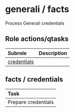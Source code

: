 # generali / facts 
Process Generali credentials  
  






## Role actions/qtasks

| Subrole | Description |
| :------ | :---------- |
| [credentials](#facts--credentials) |  |




## facts / credentials


| Task |
| :--- |
| Prepare credentials |




